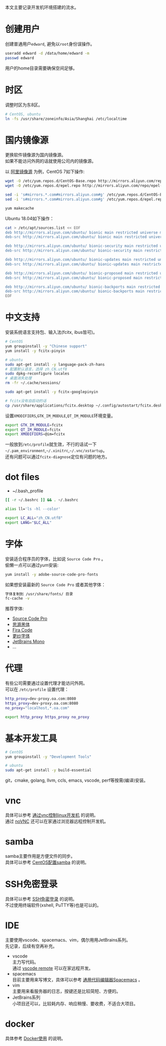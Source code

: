 
本文主要记录开发机环境搭建的流水。  
<!--more-->

# 创建用户
创建普通用户`edward`, 避免以`root`身份误操作。  
```sh
useradd edward -d /data/home/edward -m
passwd edward
```
用户的home目录需要确保空间足够。  

# 时区
调整时区为东8区。  
```sh
# CentOS, ubuntu
ln -fs /usr/share/zoneinfo/Asia/Shanghai /etc/localtime
```

# 国内镜像源
更换软件镜像源为国内镜像源。  
如果不能访问外网的话就使用公司内的镜像源。  

以 [阿里镜像源](https://developer.aliyun.com/mirror/) 为例，CentOS 7如下操作:  
```sh
wget -O /etc/yum.repos.d/CentOS-Base.repo http://mirrors.aliyun.com/repo/Centos-7.repo
wget -O /etc/yum.repos.d/epel.repo http://mirrors.aliyun.com/repo/epel-7.repo

sed -i 's#mirrors.*.com#mirrors.aliyun.com#g' /etc/yum.repos.d/CentOS-Base.repo
sed -i 's#mirrors.*.com#mirrors.aliyun.com#g' /etc/yum.repos.d/epel.repo

yum makecache
```
Ubuntu 18.04如下操作：  
```sh
cat > /etc/apt/sources.list << EOF
deb http://mirrors.aliyun.com/ubuntu/ bionic main restricted universe multiverse
deb-src http://mirrors.aliyun.com/ubuntu/ bionic main restricted universe multiverse

deb http://mirrors.aliyun.com/ubuntu/ bionic-security main restricted universe multiverse
deb-src http://mirrors.aliyun.com/ubuntu/ bionic-security main restricted universe multiverse

deb http://mirrors.aliyun.com/ubuntu/ bionic-updates main restricted universe multiverse
deb-src http://mirrors.aliyun.com/ubuntu/ bionic-updates main restricted universe multiverse

deb http://mirrors.aliyun.com/ubuntu/ bionic-proposed main restricted universe multiverse
deb-src http://mirrors.aliyun.com/ubuntu/ bionic-proposed main restricted universe multiverse

deb http://mirrors.aliyun.com/ubuntu/ bionic-backports main restricted universe multiverse
deb-src http://mirrors.aliyun.com/ubuntu/ bionic-backports main restricted universe multiverse
EOF
```

# 中文支持
安装系统语言支持包、输入法(fcitx, ibus皆可)。  
```sh
# CentOS
yum groupinstall -y "Chinese support"
yum install -y fcitx-pinyin

# ubuntu
sudo apt-get install -y language-pack-zh-hans
# 配置默认语言，选择 zh_CN.utf8
sudo dpkg-reconfigure locales
# 桌面消失处理
rm -fr ~/.cache/sessions/

sudo apt-get install -y fcitx-googlepinyin

# fcitx没有自启动的话
cp /usr/share/applications/fcitx.desktop ~/.config/autostart/fcitx.desktop
```
设置`XMODIFIERS`,`GTK_IM_MODULE`,`QT_IM_MODULE`环境变量。  
```sh
export GTK_IM_MODULE=fcitx
export QT_IM_MODULE=fcitx
export XMODIFIERS=@im=fcitx
```
一般放到`/etc/profile`就生效，不行的话试一下`~/.pam_environment`,`~/.xinitrc`,`~/.vnc/xstartup`。  
还有问题可以通过`fcitx-diagnose`定位有问题的地方。  

# dot files
- ~/.bash_profile  
```sh
[[ -r ~/.bashrc ]] && . ~/.bashrc

alias ll='ls -hl --color'

export LC_ALL="zh_CN.utf8" 
export LANG="$LC_ALL"
```

# 字体
安装适合程序员的字体，比如说 `Source Code Pro` 。  
偷懒一点可以通过yum安装:  
```sh
yum install -y adobe-source-code-pro-fonts
```
如果想安装最新的 `Source Code Pro` 或者其他字体：  
```sh
字体复制到 /usr/share/fonts/ 目录
fc-cache -v
```
推荐字体:  
- [Source Code Pro](https://github.com/adobe-fonts/source-code-pro/releases)
- [思源黑体](https://github.com/adobe-fonts/source-han-sans/releases)
- [Fira Code](https://github.com/tonsky/FiraCode/releases)
- [更纱字体](https://github.com/be5invis/Sarasa-Gothic/releases)
- [JetBrains Mono](https://www.jetbrains.com/lp/mono)
- ...

# 代理
有些公司需要通过设置代理才能访问外网。  
可以在 `/etc/profile` 设置代理：  
```sh
http_proxy=dev-proxy.oa.com:8080
https_proxy=dev-proxy.oa.com:8080
no_proxy="localhost,*.oa.com"

export http_proxy https_proxy no_proxy
```

# 基本开发工具
```sh
# CentOS
yum groupinstall -y "Development Tools"

# ubuntu
sudo apt-get install -y build-essential
```
git，cmake, golang, llvm, ccls, emacs, vscode, perf等按需(编译)安装。  

# vnc
具体可以参考 [通过vnc控制linux开发机](/post/通过vnc控制linux开发机/) 的说明。  
通过 [noVNC](https://github.com/novnc/noVNC) 还可以在家通过浏览器远程控制开发机。  

# samba
samba主要作用是方便文件的同步。  
具体可以参考 [CentOS配置samba](/post/centos配置samba/) 的说明。  

# SSH免密登录
具体可以参考 [SSH免密登录](/post/ssh免密登录/) 的说明。  
不过使用终端软件(xshell, PuTTY等)也是可以的。  

# IDE
主要使用vscode、spacemacs、vim，偶尔用用JetBrains系列。  
先记录，后续有空再补充。  

- vscode  
  主力写代码。  
  通过 [vscode remote](https://code.visualstudio.com/docs/remote/remote-overview) 可以在家远程开发。  
- spacemacs  
  目前主要用来写博文，具体可以参考 [通用代码编辑器Spacemacs](/post/通用代码编辑器spacemacs/) 。  
- vim  
  主要用来看服务器的日志，按键还是比较简短、方便的。  
- JetBrains系列  
  小项目还可以，比较耗内存、响应稍慢、要收费，不适合大项目。  

# docker
具体参考 [Docker使用](/post/docker使用笔记/) 的说明。  

